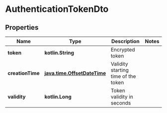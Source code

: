
# AuthenticationTokenDto

## Properties
Name | Type | Description | Notes
------------ | ------------- | ------------- | -------------
**token** | **kotlin.String** | Encrypted token | 
**creationTime** | [**java.time.OffsetDateTime**](java.time.OffsetDateTime.md) | Validity starting time of the token | 
**validity** | **kotlin.Long** | Token validity in seconds | 



